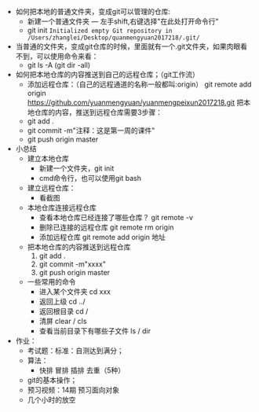 - 如何把本地的普通文件夹，变成git可以管理的仓库:
    - 新建一个普通文件夹
    — 左手shift,右键选择"在此处打开命令行"
    - git init
`Initialized empty Git repository in /Users/zhanglei/Desktop/quanmengyuan2017218/.git/`
- 当普通的文件夹，变成git仓库的时候，里面就有一个.git文件夹，如果肉眼看不到，可以使用命令来看：
    - git ls -A  (git dir -all)
- 如何把本地仓库的内容推送到自己的远程仓库；（git工作流）
    - 添加远程仓库：（自己的远程通道的名称一般都叫:origin）
    git remote add origin https://github.com/yuanmengyuan/yuanmengpeixun2017218.git
    把本地仓库的内容，推送到远程仓库需要3步骤：
    - git add .
    - git commit -m"注释：这是第一周的课件"
    - git push origin master
- 小总结
    + 建立本地仓库
        + 新建一个文件夹，git init
        + cmd命令行，也可以使用git bash
    + 建立远程仓库：
        + 看截图
    + 本地仓库连接远程仓库
        + 查看本地仓库已经连接了哪些仓库？ git remote -v
        + 删除已连接的远程仓库 git remote rm origin
        + 添加远程仓库  git remote add origin 地址
    + 把本地仓库的内容推送到远程仓库
        1. git add .
        2. git commit -m"xxxx"
        3. git push origin master
    + 一些常用的命令
        + 进入某个文件夹  cd xxx
        + 返回上级 cd ../
        + 返回根目录 cd /
        + 清屏 clear / cls
        + 查看当前目录下有哪些子文件 ls / dir
- 作业：
    + 考试题：标准：自测达到满分；
    + 算法：
        - 快排 冒排 插排 去重（5种）
    + git的基本操作；
    + 预习视频：14期 预习面向对象
    + 几个小时的放空
        
         
        
    
    
    
    
    
    
    
    
    
    
    
    
    
    
    
    
    